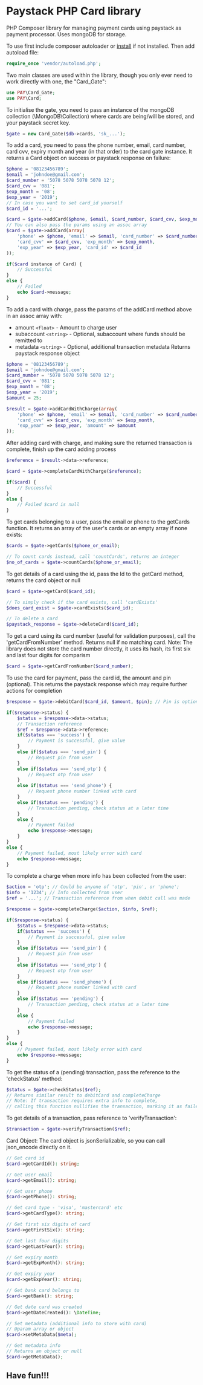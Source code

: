 # Paystack PHP Card library

PHP Composer library for managing payment cards using paystack as payment processor. Uses mongoDB for storage.

To use first include composer autoloader or [install](https://getcomposer.org/) if not installed. Then add autoload file:
```php
require_once 'vendor/autoload.php';
```

Two main classes are used within the library, though you only ever need to work directly with one, the "Card_Gate":
```php
use PAY\Card_Gate;
use PAY\Card;
```

To initialise the gate, you need to pass an instance of the mongoDB collection (\MongoDB\Collection)  where cards are being/will be stored, and your paystack secret key.
```php
$gate = new Card_Gate($db->cards, 'sk_...');
```

To add a card, you need to pass the phone number, email, card number, card cvv, expiry month and year (in that order) to the card gate instance. It returns a Card object on success or paystack response on failure:
```php
$phone = '08123456789';
$email = 'johndoe@gmail.com';
$card_number = '5078 5078 5078 5078 12';
$card_cvv = '081';
$exp_month = '08';
$exp_year = '2019';
// In case you want to set card_id yourself
$card_id = '...';

$card = $gate->addCard($phone, $email, $card_number, $card_cvv, $exp_month, $exp_year, $card_id);
// You can also pass the params using an assoc array
$card = $gate->addCard(array(
	'phone' => $phone, 'email' => $email, 'card_number' => $card_number,
	'card_cvv' => $card_cvv, 'exp_month' => $exp_month,
	'exp_year' => $exp_year, 'card_id' => $card_id
));

if($card instance of Card) {
    // Successful
}
else {
    // Failed
    echo $card->message;
}
```

To add a card with charge, pass the params of the addCard method above in an assoc array with:
* amount `<float>` - Amount to charge user
* subaccount `<string>` - Optional, subaccount where funds should be remitted to
* metadata `<string>` - Optional, additional transaction metadata
Returns paystack response object
```php
$phone = '08123456789';
$email = 'johndoe@gmail.com';
$card_number = '5078 5078 5078 5078 12';
$card_cvv = '081';
$exp_month = '08';
$exp_year = '2019';
$amount = 25;

$result = $gate->addCardWithCharge(array(
	'phone' => $phone, 'email' => $email, 'card_number' => $card_number,
	'card_cvv' => $card_cvv, 'exp_month' => $exp_month,
	'exp_year' => $exp_year, 'amount' => $amount
));

```

After adding card with charge, and making sure the returned transaction is complete,
finish up the card adding process
```php
$reference = $result->data->reference;

$card = $gate->completeCardWithCharge($reference);

if($card) {
    // Successful
}
else {
    // Failed $card is null
}

```

To get cards belonging to a user, pass the email or phone to the getCards function. It returns an array of the user's cards or an empty array if none exists:
```php
$cards = $gate->getCards($phone_or_email);

// To count cards instead, call 'countCards', returns an integer
$no_of_cards = $gate->countCards($phone_or_email);
```

To get details of a card using the id, pass the Id to the getCard method, returns the card object or null
```php
$card = $gate->getCard($card_id);

// To simply check if the card exists, call 'cardExists'
$does_card_exist = $gate->cardExists($card_id);

// To delete a card
$paystack_response = $gate->deleteCard($card_id);
```

To get a card using its card number (useful for validation purposes), call the 'getCardFromNumber' method. Returns null if no matching card.
Note: The library does not store the card number directly, it uses its hash, its first six and last four digits for comparism
```php
$card = $gate->getCardFromNumber($card_number);
```

To use the card for payment, pass the card id, the amount and pin (optional). This returns the paystack response which may require further actions for completion
```php
$response = $gate->debitCard($card_id, $amount, $pin); // Pin is optional

if($response->status) {
    $status = $response->data->status;
    // Transaction reference
    $ref = $response->data->reference;
    if($status === 'success') {
        // Payment is successful, give value
    }
    else if($status === 'send_pin') {
        // Request pin from user
    }
    else if($status === 'send_otp') {
        // Request otp from user
    }
    else if($status === 'send_phone') {
        // Request phone number linked with card
    }
    else if($status === 'pending') {
        // Transaction pending, check status at a later time
    }
    else {
        // Payment failed
        echo $response->message;
    }
}
else {
    // Payment failed, most likely error with card
    echo $response->message;
}
```

To complete a charge when more info has been collected from the user:
``` php
$action = 'otp'; // Could be anyone of 'otp', 'pin', or 'phone';
$info = '1234'; // Info collected from user
$ref = '...'; // Transaction reference from when debit call was made

$response = $gate->completeCharge($action, $info, $ref);

if($response->status) {
    $status = $response->data->status;
    if($status === 'success') {
        // Payment is successful, give value
    }
    else if($status === 'send_pin') {
        // Request pin from user
    }
    else if($status === 'send_otp') {
        // Request otp from user
    }
    else if($status === 'send_phone') {
        // Request phone number linked with card
    }
    else if($status === 'pending') {
        // Transaction pending, check status at a later time
    }
    else {
        // Payment failed
        echo $response->message;
    }
}
else {
    // Payment failed, most likely error with card
    echo $response->message;
}
```

To get the status of a (pending) transaction, pass the reference to the 'checkStatus' method:
```php
$status = $gate->checkStatus($ref);
// Returns similar result to debitCard and completeCharge
// Note: If transaction requires extra info to complete,
// calling this function nullifies the transaction, marking it as failed
```

To get details of a transaction, pass reference to 'verifyTransaction':
```php
$transaction = $gate->verifyTransaction($ref);

```

Card Object:
The card object is jsonSerializable, so you can call json_encode directly on it.
```php
// Get card id
$card->getCardId(): string;

// Get user email
$card->getEmail(): string;

// Get user phone
$card->getPhone(): string;

// Get card type - 'visa', 'mastercard' etc
$card->getCardType(): string;

// Get first six digits of card
$card->getFirstSix(): string;

// Get last four digits
$card->getLastFour(): string;

// Get expiry month
$card->getExpMonth(): string;

// Get expiry year
$card->getExpYear(): string;

// Get bank card belongs to
$card->getBank(): string;

// Get date card was created
$card->getDateCreated(): \DateTime;

// Set metadata (additional info to store with card)
// @param array or object
$card->setMetaData($meta);

// Get metadata info
// Returns an object or null
$card->getMetaData();
```

## Have fun!!!
